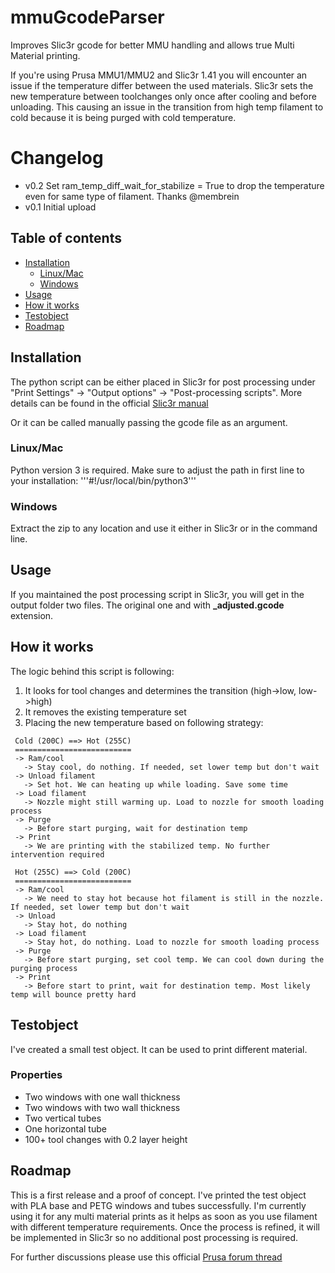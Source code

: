# mmuGcodeParser
Improves Slic3r gcode for better MMU handling and allows true Multi Material printing.

If you're using Prusa MMU1/MMU2 and Slic3r 1.41 you will encounter an issue if the temperature differ between the used materials.
Slic3r sets the new temperature between toolchanges only once after cooling and before unloading. This causing an issue in the transition from high temp filament to cold because it is being purged with cold temperature. 

# Changelog
 * v0.2 Set ram_temp_diff_wait_for_stabilize = True to drop the temperature even for same type of filament. Thanks @membrein
 * v0.1 Initial upload

## Table of contents
 * [Installation](#installation)
   * [Linux/Mac](#linux/Mac)
   * [Windows](#windows)
 * [Usage](#usage)
 * [How it works](#how-it-works)
 * [Testobject](#testobject)
 * [Roadmap](#roadmap)

## Installation
The python script can be either placed in Slic3r for post processing under "Print Settings" -> "Output options" -> "Post-processing scripts". More details can be found in the official [Slic3r manual](https://manual.slic3r.org/advanced/post-processing)

Or it can be called manually passing the gcode file as an argument.

### Linux/Mac
Python version 3 is required. Make sure to adjust the path in first line to your installation: '''#!/usr/local/bin/python3'''

### Windows
Extract the zip to any location and use it either in Slic3r or in the command line.  

## Usage
If you maintained the post processing script in Slic3r, you will get in the output folder two files. The original one and with <b>_adjusted.gcode</b> extension. 

## How it works
The logic behind this script is following:

 1. It looks for tool changes and determines the transition (high->low, low->high)
 2. It removes the existing temperature set
 3. Placing the new temperature based on following strategy:
``` 
 Cold (200C) ==> Hot (255C)
 ==========================
 -> Ram/cool
   -> Stay cool, do nothing. If needed, set lower temp but don't wait
 -> Unload filament
   -> Set hot. We can heating up while loading. Save some time
 -> Load filament
   -> Nozzle might still warming up. Load to nozzle for smooth loading process
 -> Purge
   -> Before start purging, wait for destination temp
 -> Print
   -> We are printing with the stabilized temp. No further intervention required

 Hot (255C) ==> Cold (200C)
 ==========================
 -> Ram/cool
   -> We need to stay hot because hot filament is still in the nozzle. If needed, set lower temp but don't wait
 -> Unload
   -> Stay hot, do nothing
 -> Load filament
   -> Stay hot, do nothing. Load to nozzle for smooth loading process
 -> Purge
   -> Before start purging, set cool temp. We can cool down during the purging process
 -> Print
   -> Before start to print, wait for destination temp. Most likely temp will bounce pretty hard
```

## Testobject
I've created a small test object. It can be used to print different material.

### Properties
 * Two windows with one wall thickness
 * Two windows with two wall thickness
 * Two vertical tubes
 * One horizontal tube
 * 100+ tool changes with 0.2 layer height

## Roadmap
This is a first release and a proof of concept. I've printed the test object with PLA base and PETG windows and tubes successfully.
I'm currently using it for any multi material prints as it helps as soon as you use filament with different temperature requirements.
Once the process is refined, it will be implemented in Slic3r so no additional post processing is required.

For further discussions please use this official [Prusa forum thread](https://sourceforge.net/projects/linuxconsole/)
